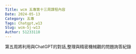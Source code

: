 ```yaml
---
Title: wcm 五專第十三周課程內容
Date: 2024-05-13 
Category: 五專
Tags: Chatgpt,w13
Slug: wcm-5j-w13
Author: 51233118
---
```


第五周將利用與ChatGPT的對話,整理與精密機械觀的問題詢答紀錄

<!-- PELICAN_END_SUMMARY -->